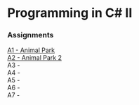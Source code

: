 # Programming in C# II
### Assignments

[A1 - Animal Park](../../tree/master/A1-AnimalPark/Assignment1)  
[A2 - Animal Park 2](../../tree/master/A2-AnimalPark2/Assignment2)  
A3 -  
A4 -  
A5 -  
A6 -  
A7 -  
